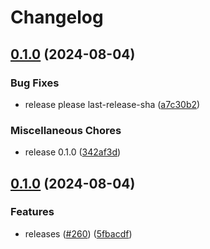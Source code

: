# Changelog

## [0.1.0](https://github.com/vdbe/catppuccin-tmux/compare/v0.1.0...v0.1.0) (2024-08-04)


### Bug Fixes

* release please last-release-sha ([a7c30b2](https://github.com/vdbe/catppuccin-tmux/commit/a7c30b2c484a4c74663da69950963c844c6958e1))


### Miscellaneous Chores

* release 0.1.0 ([342af3d](https://github.com/vdbe/catppuccin-tmux/commit/342af3d5e4bf2a1ae8079a31678d17b6e37882c3))

## [0.1.0](https://github.com/catppuccin/tmux/compare/v0.0.1...v0.1.0) (2024-08-04)


### Features

* releases ([#260](https://github.com/catppuccin/tmux/issues/260)) ([5fbacdf](https://github.com/catppuccin/tmux/commit/5fbacdf3559cf4496eef02aead087b3bb715e570))
